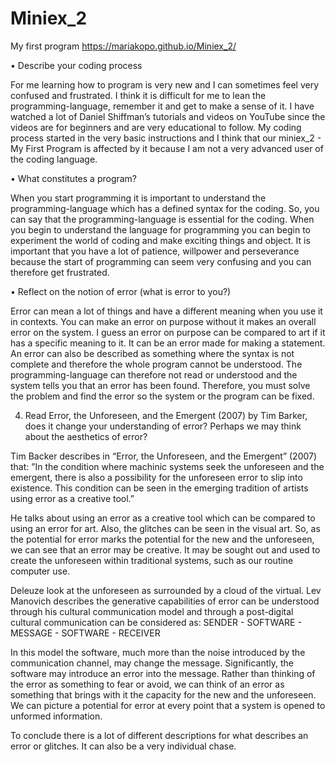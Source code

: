 # Miniex_2
My first program 
https://mariakopo.github.io/Miniex_2/


•	Describe your coding process

For me learning how to program is very new and I can sometimes feel very confused and frustrated.  I think it is difficult for me to lean the programming-language, remember it and get to make a sense of it.
I have watched a lot of Daniel Shiffman’s tutorials and videos on YouTube since the videos are for beginners and are very educational to follow. 
My coding process started in the very basic instructions and I think that our miniex_2 - My First Program is affected by it because I am not a very advanced user of the coding language. 


•	What constitutes a program?

When you start programming it is important to understand the programming-language which has a defined syntax for the coding. So, you can say that the programming-language is essential for the coding. 
When you begin to understand the language for programming you can begin to experiment the world of coding and make exciting things and object. It is important that you have a lot of patience, willpower and perseverance because the start of programming can seem very confusing and you can therefore get frustrated.  


•	Reflect on the notion of error (what is error to you?)

Error can mean a lot of things and have a different meaning when you use it in contexts. You can make an error on purpose without it makes an overall error on the system. I guess an error on purpose can be compared to art if it has a specific meaning to it. It can be an error made for making a statement.
 An error can also be described as something where the syntax is not complete and therefore the whole program cannot be understood. The programming-language can therefore not read or understood and the system tells you that an error has been found. Therefore, you must solve the problem and find the error so the system or the program can be fixed. 
 

4)	Read Error, the Unforeseen, and the Emergent (2007) by Tim Barker, does it change your understanding of error? Perhaps we may think about the aesthetics of error?

Tim Backer describes in “Error, the Unforeseen, and the Emergent” (2007) that:
”In the condition where machinic systems seek the unforeseen and the emergent, there is also a possibility for the unforeseen error to slip into existence. This condition can be seen in the emerging tradition of artists using error as a creative tool.”

He talks about using an error as a creative tool which can be compared to using an error for art. Also, the glitches can be seen in the visual art. So, as the potential for error marks the potential for the new and the unforeseen, we can see that an error may be creative. It may be sought out and used to create the unforeseen within traditional systems, such as our routine computer use. 

Deleuze look at the unforeseen as surrounded by a cloud of the virtual. Lev Manovich describes the generative capabilities of error can be understood through his cultural communication model and through a post-digital cultural communication can be considered as:
SENDER - SOFTWARE - MESSAGE - SOFTWARE - RECEIVER

In this model the software, much more than the noise introduced by the communication channel, may change the message. Significantly, the software may introduce an error into the message.
Rather than thinking of the error as something to fear or avoid, we can think of an error as something that brings with it the capacity for the new and the unforeseen. 
We can picture a potential for error at every point that a system is opened to unformed information.

To conclude there is a lot of different descriptions for what describes an error or glitches. It can also be a very individual chase. 
